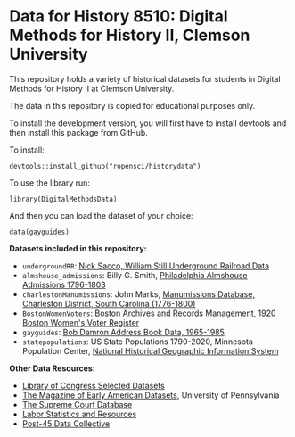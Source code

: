 # Data for History 8510: Digital Methods for History II, Clemson University

This repository holds a variety of historical datasets for students in Digital Methods for History II at Clemson University. 

The data in this repository is copied for educational purposes only. 

To install the development version, you will first have to install devtools and then install this package from GitHub.

To install:

```devtools::install_github("ropensci/historydata")```

To use the library run: 
```
library(DigitalMethodsData)
```
And then you can load the dataset of your choice: 
```
data(gayguides)
```
**Datasets included in this repository:**

* `undergroundRR`: [Nick Sacco, William Still Underground Railroad Data](https://pastexplore.wordpress.com/2022/11/03/william-stills-underground-railroad-data-now-freely-available-online/)
* `almshouse_admissions`: Billy G. Smith, [Philadelphia Almshouse Admissions 1796-1803](https://repository.upenn.edu/mead/42/)
* `charlestonManumissions`: John Marks, [Manumissions Database, Charleston District, South Carolina (1776-1800)](https://repository.upenn.edu/mead/34/)
* `BostonWomenVoters`: [Boston Archives and Records Management, 1920 Boston Women's Voter Register](https://data.boston.gov/dataset/1920-women-s-voter-register)
* `gayguides`: [Bob Damron Address Book Data, 1965-1985](http://www.mappingthegayguides.org/methodology)
* `statepopulations`: US State Populations 1790-2020, Minnesota Population Center, [National Historical Geographic Information System](www.nhgis.org)

**Other Data Resources:**

* [Library of Congress Selected Datasets](https://www.loc.gov/collections/selected-datasets/)
* [The Magazine of Early American Datasets](#), University of Pennsylvania 
* [The Supreme Court Database](http://scdb.wustl.edu/data.php?s=1)
* [Labor Statistics and Resources](https://guides.library.cornell.edu/c.php?g=936598&p=6773818)
* [Post-45 Data Collective](https://data.post45.org/)
